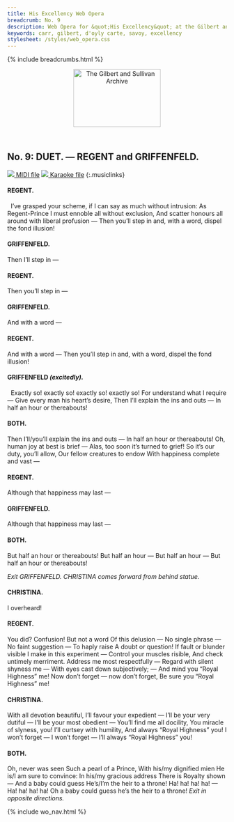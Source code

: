 ```yaml
---
title: His Excellency Web Opera
breadcrumb: No. 9
description: Web Opera for &quot;His Excellency&quot; at the Gilbert and Sullivan Archive
keywords: carr, gilbert, d'oyly carte, savoy, excellency
stylesheet: /styles/web_opera.css
---
```


{% include breadcrumbs.html %}
<header>
    <a href="../../index.html"><img src="https://gsarchive.net/layout/images/logo3sm.jpg" alt="The Gilbert and Sullivan Archive" width="200" height="133" border="0"></a>
    <div class=titlecard style="background-color: #515056; background-image: url(../graphics/title.gif)" title="His Excellency"></div>
</header>

## No. 9: DUET. — REGENT and GRIFFENFELD.

[ ![](/layout/images/midi.gif) MIDI file](../midi/hex09.mid)
[ ![](/layout/images/midi_karaoke.gif) Karaoke file](../midi/kar/hex09.kar)
{:.musiclinks}

#### REGENT.
&nbsp;
I’ve grasped your scheme, if I can say as much without intrusion:
As Regent-Prince I must ennoble all without exclusion,
And scatter honours all around with liberal profusion —
Then you’ll step in and, with a word, dispel the fond illusion!
#### GRIFFENFELD.
Then I’ll step in —
#### REGENT.
Then you’ll step in —
#### GRIFFENFELD.
And with a word —
#### REGENT.
And with a word —
Then you’ll step in and, with a word, dispel the fond illusion!
#### GRIFFENFELD *(excitedly).*
&nbsp;
Exactly so! exactly so! exactly so! exactly so!
For understand what I require —
Give every man his heart’s desire,
Then I’ll explain the ins and outs —
In half an hour or thereabouts!
#### BOTH.
Then I’ll/you’ll explain the ins and outs —
In half an hour or thereabouts!
Oh, human joy at best is brief —
Alas, too soon it’s turned to grief!
So it’s our duty, you’ll allow,
Our fellow creatures to endow
With happiness complete and vast —
#### REGENT.
Although that happiness may last —
#### GRIFFENFELD.
Although that happiness may last —
#### BOTH.
But half an hour or thereabouts!
But half an hour —
But half an hour —
But half an hour or thereabouts!

*Exit GRIFFENFELD. CHRISTINA comes forward from behind statue.*

#### CHRISTINA.
I overheard!
#### REGENT.
You did? Confusion!
But not a word
Of this delusion —
No single phrase —
No faint suggestion —
To haply raise
A doubt or question!
If fault or blunder visible
I make in this experiment —
Control your muscles risible,
And check untimely merriment.
Address me most respectfully —
Regard with silent shyness me —
With eyes cast down subjectively; —
And mind you “Royal Highness” me!
Now don’t forget — now don’t forget,
 Be sure you “Royal Highness” me!
#### CHRISTINA.
With all devotion beautiful,
I’ll favour your expedient —
I’ll be your very dutiful —
I’ll be your most obedient —
You’ll find me all docility,
You miracle of slyness, you!
I’ll curtsey with humility,
And always “Royal Highness” you!
I won’t forget — I won’t forget —
I’ll always “Royal Highness” you!
#### BOTH.
Oh, never was seen
Such a pearl of a Prince,
With his/my dignified mien 
He is/I am sure to convince:
In his/my gracious address
There is Royalty shown —
And a baby could guess
He’s/I’m the heir to a throne!
Ha! ha! ha! ha! — Ha! ha! ha! ha!
Oh a baby could guess he’s the heir to a throne!
*Exit in opposite directions.*

{% include wo_nav.html %}

